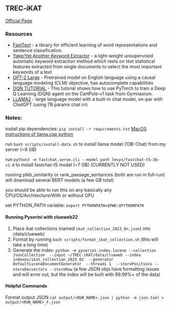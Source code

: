 ## TREC-iKAT

[Official Page](https://www.trecikat.com/)

### Resources

- [FastText](https://github.com/facebookresearch/fastText) - a library for efficient learning of word representations and sentence classification.
- [Yake/Yet Another Keyword Extractor](https://github.com/LIAAD/yake) - a light-weight unsupervised automatic keyword extraction method which rests on text statistical features extracted from single documents to select the most important keywords of a text
- [GPT-2 Large](https://huggingface.co/gpt2-large2) - Pretrained model on English language using a causal language modeling (CLM) objective, has autocomplete capabilities
- [DQN TUTORIAL](https://pytorch.org/tutorials/intermediate/reinforcement_q_learning.html) - This tutorial shows how to use PyTorch to train a Deep Q Learning (DQN) agent on the CartPole-v1 task from Gymnasium.
- [LLAMA2](https://github.com/facebookresearch/llama) - large language model with a built-in chat model, on-par with ChatGPT (using 7B params chat rn)

### Notes:

install pip dependencies: `pip install -r requirements.txt` [MacOS instructions of llama.cpp python](https://llama-cpp-python.readthedocs.io/en/latest/install/macos/)

run `bash scripts/install-data.sh` to install llama model (13B-Chat) from my server (~8 GB)

run `python3 -m fastchat.serve.cli --model-path lmsys/fastchat-t5-3b-v1.0` to install fastchat-t5 model (~7 GB) (CURRENTLY NOT USED)

running ptkb_similarity or rank_passage_sentances (both are run in full-run) will download several BERT models (a few GB total)

you should be able to run this on any basically any CPU/OS/Architecture/With or without GPU

set PYTHON_PATH variable: `export PYTHONPATH=$PWD:$PYTHONPATH`

#### Running Pyserini with clueweb22

1. Place ikat collections (named `ikat_collection_2023_0n.json`) into /data/clueweb/
2. Format by running `bash scripts/format_ikat_collection.sh` (this will take a long time)
3. Generate the index: `python -m pyserini.index.lucene --collection JsonCollection  --input ~/TREC-iKAT/data/clueweb --index indexes/ikat_collection_2023_02  --generator DefaultLuceneDocumentGenerator  --threads 1  --storePositions --storeDocvectors --storeRaw` (a few JSON objs have formatting issues and will error out, but the index will be built with 99.99%+ of the data)

#### Helpful Commands

Format output JSON `cat output/<RUN_NAME>.json | python -m json.tool > output/<RUN_NAME>_F.json`
